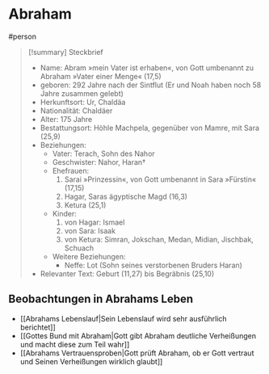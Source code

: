 # Abraham

#person

> [!summary] Steckbrief
> - Name: Abram »mein Vater ist erhaben«, von Gott umbenannt zu Abraham »Vater einer Menge« (17,5)
> - geboren: 292 Jahre nach der Sintflut (Er und Noah haben noch 58 Jahre zusammen gelebt)
> - Herkunftsort: Ur, Chaldäa
> - Nationalität: Chaldäer
> - Alter: 175 Jahre
> - Bestattungsort: Höhle Machpela, gegenüber von Mamre, mit Sara (25,9)
> - Beziehungen:
> 	- Vater: Terach, Sohn des Nahor
> 	- Geschwister: Nahor, Haran†
> 	- Ehefrauen:
> 		1. Sarai »Prinzessin«, von Gott umbenannt in Sara »Fürstin« (17,15)
> 		2. Hagar, Saras ägyptische Magd (16,3)
> 		3. Ketura (25,1)
> 	- Kinder:
> 		1. von Hagar: Ismael
> 		2. von Sara: Isaak
> 		3. von Ketura: Simran, Jokschan, Medan, Midian, Jischbak, Schuach
> 	- Weitere Beziehungen:
> 		- Neffe: Lot (Sohn seines verstorbenen Bruders Haran)
> - Relevanter Text: Geburt (11,27) bis Begräbnis (25,10)

## Beobachtungen in Abrahams Leben

- [[Abrahams Lebenslauf|Sein Lebenslauf wird sehr ausführlich berichtet]]
- [[Gottes Bund mit Abraham|Gott gibt Abraham deutliche Verheißungen und macht diese zum Teil wahr]]
- [[Abrahams Vertrauensproben|Gott prüft Abraham, ob er Gott vertraut und Seinen Verheißungen wirklich glaubt]]